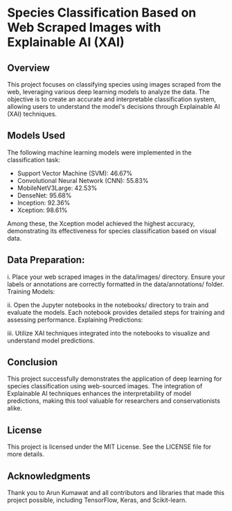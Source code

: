 # Species Classification Based on Web Scraped Images with Explainable AI (XAI)
## Overview
This project focuses on classifying species using images scraped from the web, leveraging various deep learning models to analyze the data. The objective is to create an accurate and interpretable classification system, allowing users to understand the model's decisions through Explainable AI (XAI) techniques.

## Models Used
The following machine learning models were implemented in the classification task:

* Support Vector Machine (SVM): 46.67%
* Convolutional Neural Network (CNN): 55.83%
* MobileNetV3Large: 42.53%
* DenseNet: 95.68%
* Inception: 92.36%
* Xception: 98.61%

Among these, the Xception model achieved the highest accuracy, demonstrating its effectiveness for species classification based on visual data.

## Data Preparation:

i. Place your web scraped images in the data/images/ directory.
Ensure your labels or annotations are correctly formatted in the data/annotations/ folder.
Training Models:

ii. Open the Jupyter notebooks in the notebooks/ directory to train and evaluate the models.
Each notebook provides detailed steps for training and assessing performance.
Explaining Predictions:

iii. Utilize XAI techniques integrated into the notebooks to visualize and understand model predictions.

## Conclusion
This project successfully demonstrates the application of deep learning for species classification using web-sourced images. The integration of Explainable AI techniques enhances the interpretability of model predictions, making this tool valuable for researchers and conservationists alike.

## License
This project is licensed under the MIT License. See the LICENSE file for more details.

## Acknowledgments
Thank you to Arun Kumawat and all contributors and libraries that made this project possible, including TensorFlow, Keras, and Scikit-learn.
